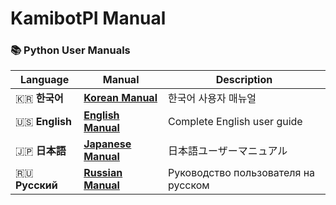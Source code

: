 # KamibotPI Manual
### 📚 Python User Manuals
| Language | Manual | Description |
|----------|--------|-------------|
| 🇰🇷 **한국어** | [**Korean Manual**](manual_ko.md) | 한국어 사용자 매뉴얼 |
| 🇺🇸 **English** | [**English Manual**](manual_en.md) | Complete English user guide |
| 🇯🇵 **日本語** | [**Japanese Manual**](manual_ja.md) | 日本語ユーザーマニュアル |
| 🇷🇺 **Русский** | [**Russian Manual**](manual_ru.md) | Руководство пользователя на русском |
